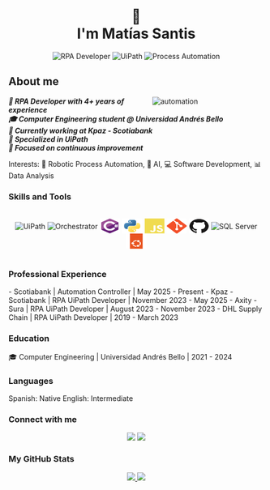 <h1 align="center">👋<br> I'm Matías Santis</h1>
<div align="center">
  <p align="center"> 
    <img src="https://img.shields.io/badge/-RPA%20Developer-blue?style=flat-square" alt="RPA Developer"/>
    <img src="https://img.shields.io/badge/-UiPath-orange?style=flat-square" alt="UiPath"/>
    <img src="https://img.shields.io/badge/-Process%20Automation-green?style=flat-square" alt="Process Automation"/>
  </p>
</div>
<div>
  <h2> About me </h2>
  <img align="right" width=220px alt="automation" src="https://media.giphy.com/media/2higF6P3xOhMY/giphy.gif"/>
  <p align="left"><i><b>
  🤖 RPA Developer with 4+ years of experience<br>
  🎓 Computer Engineering student @ Universidad Andrés Bello<br>
  💼 Currently working at Kpaz - Scotiabank<br>
  🔧 Specialized in UiPath<br>
  🌟 Focused on continuous improvement
  </i></b></p>
  <p>Interests: 🤖 Robotic Process Automation, 🧠 AI, 💻 Software Development, 📊 Data Analysis</p>
</div>
<h3> Skills and Tools </h3>
<div align="center" valign="top"><br>
  <img align="center" alt="UiPath" height="30" width="40" src="https://cdn.worldvectorlogo.com/logos/uipath-2.svg">
  <img align="center" alt="Orchestrator" height="30" width="40" src="https://cdn.worldvectorlogo.com/logos/uipath-2.svg">
  <img align="center" alt="C#" height="30" width="40" src="https://raw.githubusercontent.com/devicons/devicon/master/icons/csharp/csharp-original.svg">
  <img align="center" alt="Python" height="30" width="40" src="https://raw.githubusercontent.com/devicons/devicon/master/icons/python/python-original.svg">
  <img align="center" alt="JavaScript" height="30" width="40" src="https://raw.githubusercontent.com/devicons/devicon/master/icons/javascript/javascript-plain.svg">
  <img align="center" alt="Git" height="30" width="40" src="https://raw.githubusercontent.com/devicons/devicon/master/icons/git/git-original.svg">
  <img align="center" alt="GitHub" height="30" width="40" src="https://raw.githubusercontent.com/devicons/devicon/master/icons/github/github-original.svg">
  <img align="center" alt="SQL Server" height="30" width="40" src="https://cdn.worldvectorlogo.com/logos/microsoft-sql-server-1.svg">
  <img align="center" alt="Ubuntu" height="30" width="40" src="https://raw.githubusercontent.com/devicons/devicon/master/icons/ubuntu/ubuntu-plain.svg">
</div><br>
<h3> Professional Experience </h3>
- Scotiabank | Automation Controller | May 2025 - Present
- Kpaz - Scotiabank | RPA UiPath Developer | November 2023 - May 2025
- Axity - Sura | RPA UiPath Developer | August 2023 - November 2023
- DHL Supply Chain | RPA UiPath Developer | 2019 - March 2023

<h3> Education </h3>
🎓 Computer Engineering | Universidad Andrés Bello | 2021 - 2024
<h3> Languages </h3>

Spanish: Native
English: Intermediate

<h3> Connect with me </h3>
<div align="center">
  <a href="https://www.linkedin.com/in/matias-santis-urzua/" target="_blank"><img src="https://img.shields.io/badge/-LinkedIn-%230077B5?style=for-the-badge&logo=linkedin&logoColor=white" target="_blank"></a> 
  <a href="mailto:msantisurzua@gmail.com"><img src="https://img.shields.io/badge/-Email-%23333?style=for-the-badge&logo=gmail&logoColor=white&color=red" target="_blank"></a>
</div>
<h3> My GitHub Stats </h3>
<div align ="center">
  <a href="https://github.com/matiaskoyote">
    <img height="150em" src="https://github-readme-stats.vercel.app/api?username=matiaskoyote&count_private=true&include_all_commits=true&show_icons=true&theme=dark&hide_border=false&show_owner=true"/>
    <img height="150em" src="https://github-readme-stats.vercel.app/api/top-langs/?username=matiaskoyote&theme=dark&hide_border=false&&layout=compact"/>
  </a>
</div>
